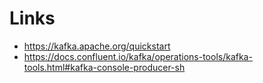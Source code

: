 # Links
- https://kafka.apache.org/quickstart
- https://docs.confluent.io/kafka/operations-tools/kafka-tools.html#kafka-console-producer-sh
